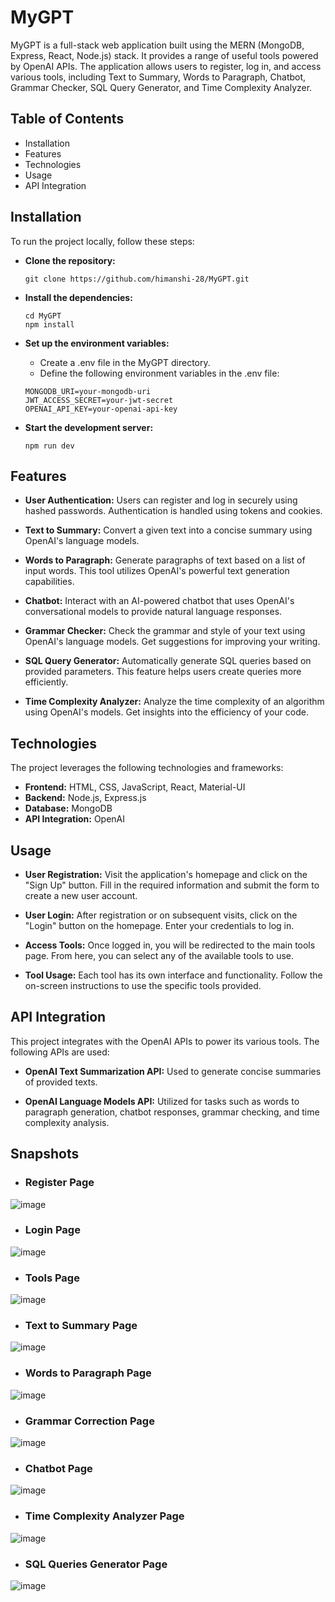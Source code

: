 # MyGPT
MyGPT is a full-stack web application built using the MERN (MongoDB, Express, React, Node.js) stack. It provides a range of useful tools powered by OpenAI APIs. The application allows users to register, log in, and access various tools, including Text to Summary, Words to Paragraph, Chatbot, Grammar Checker, SQL Query Generator, and Time Complexity Analyzer.

## Table of Contents
+ Installation
+ Features
+ Technologies
+ Usage
+ API Integration

## Installation
To run the project locally, follow these steps:

+ **Clone the repository:**
   ```
   git clone https://github.com/himanshi-28/MyGPT.git
   ```
+ **Install the dependencies:**

   ```
   cd MyGPT
   npm install
   ```
+ **Set up the environment variables:**
   - Create a .env file in the MyGPT directory.
   - Define the following environment variables in the .env file:
 
     
   ```
   MONGODB_URI=your-mongodb-uri
   JWT_ACCESS_SECRET=your-jwt-secret
   OPENAI_API_KEY=your-openai-api-key
   ```

+ **Start the development server:**
   ```
   npm run dev
   ```

## Features
+ **User Authentication:** Users can register and log in securely using hashed passwords. Authentication is handled using tokens and cookies.
  
+ **Text to Summary:** Convert a given text into a concise summary using OpenAI's language models.
  
+ **Words to Paragraph:** Generate paragraphs of text based on a list of input words. This tool utilizes OpenAI's powerful text generation capabilities.
  
+ **Chatbot:** Interact with an AI-powered chatbot that uses OpenAI's conversational models to provide natural language responses.
  
+ **Grammar Checker:** Check the grammar and style of your text using OpenAI's language models. Get suggestions for improving your writing.
  
+ **SQL Query Generator:** Automatically generate SQL queries based on provided parameters. This feature helps users create queries more efficiently.
  
+ **Time Complexity Analyzer:** Analyze the time complexity of an algorithm using OpenAI's models. Get insights into the efficiency of your code.

## Technologies
The project leverages the following technologies and frameworks:

+ **Frontend:** HTML, CSS, JavaScript, React, Material-UI
+ **Backend:** Node.js, Express.js
+ **Database:** MongoDB
+ **API Integration:** OpenAI

## Usage
+ **User Registration:** Visit the application's homepage and click on the "Sign Up" button. Fill in the required information and submit the form to create a new user account.

+ **User Login:** After registration or on subsequent visits, click on the "Login" button on the homepage. Enter your credentials to log in.

+ **Access Tools:** Once logged in, you will be redirected to the main tools page. From here, you can select any of the available tools to use.

+ **Tool Usage:** Each tool has its own interface and functionality. Follow the on-screen instructions to use the specific tools provided.

## API Integration
This project integrates with the OpenAI APIs to power its various tools. The following APIs are used:
+ **OpenAI Text Summarization API:** Used to generate concise summaries of provided texts.

+ **OpenAI Language Models API:** Utilized for tasks such as words to paragraph generation, chatbot responses, grammar checking, and time complexity analysis.

## Snapshots
+ ### Register Page
![image](https://github.com/himanshi-28/MyGPT/assets/98536981/f48cd07f-7acc-4abf-971e-8ff736994807)

+ ### Login Page
![image](https://github.com/himanshi-28/MyGPT/assets/98536981/2cfa8419-9667-4e4a-8db9-fba123493060)

+ ### Tools Page
![image](https://github.com/himanshi-28/MyGPT/assets/98536981/a501aaa6-d6d1-4d81-8e51-cb06f14ecad3)

+ ### Text to Summary Page
![image](https://github.com/himanshi-28/MyGPT/assets/98536981/2e24bbdc-405d-4732-b8d7-329ef37fc967)

+ ### Words to Paragraph Page
![image](https://github.com/himanshi-28/MyGPT/assets/98536981/55759061-99f7-405b-89bb-96df44ce7654)

+ ### Grammar Correction Page
![image](https://github.com/himanshi-28/MyGPT/assets/98536981/f0ab2011-f8db-4d57-b378-f13c2442d83a)

+ ### Chatbot Page
![image](https://github.com/himanshi-28/MyGPT/assets/98536981/9a5ee15f-1b52-40dc-a795-74ba26ea2665)

+ ### Time Complexity Analyzer Page
![image](https://github.com/himanshi-28/MyGPT/assets/98536981/f8ea6b77-8f04-4fef-8576-96f89c9070aa)

+ ### SQL Queries Generator Page
![image](https://github.com/himanshi-28/MyGPT/assets/98536981/b354244a-6223-44e5-ac5b-d3507248dab3)



